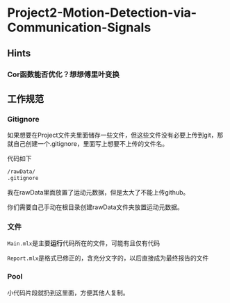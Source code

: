 # Project2-Motion-Detection-via-Communication-Signals

## Hints

### Cor函数能否优化？想想傅里叶变换

## 工作规范

### Gitignore

如果想要在Project文件夹里面储存一些文件，但这些文件没有必要上传到git，那就自己创建一个.gitignore，里面写上想要不上传的文件名。

代码如下

```cmd
/rawData/
.gitignore
```

我在rawData里面放置了运动元数据，但是太大了不能上传github。

你们需要自己手动在根目录创建rawData文件夹放置运动元数据。

### 文件

`Main.mlx`是主要**运行**代码所在的文件，可能有且仅有代码

`Report.mlx`是格式已修正的，含充分文字的，以后直接成为最终报告的文件

### Pool

小代码片段就扔到这里面，方便其他人复制。
